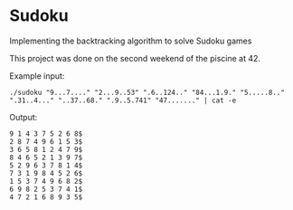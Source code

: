 # Sudoku
Implementing the backtracking algorithm to solve Sudoku games

This project was done on the second weekend of the piscine at 42. 

Example input: 

```
./sudoku "9...7...." "2...9..53" ".6..124.." "84...1.9." "5.....8.." ".31..4..." "..37..68." ".9..5.741" "47......." | cat -e

```

Output: 

```
9 1 4 3 7 5 2 6 8$
2 8 7 4 9 6 1 5 3$
3 6 5 8 1 2 4 7 9$
8 4 6 5 2 1 3 9 7$
5 2 9 6 3 7 8 1 4$
7 3 1 9 8 4 5 2 6$
1 5 3 7 4 9 6 8 2$
6 9 8 2 5 3 7 4 1$
4 7 2 1 6 8 9 3 5$
```
